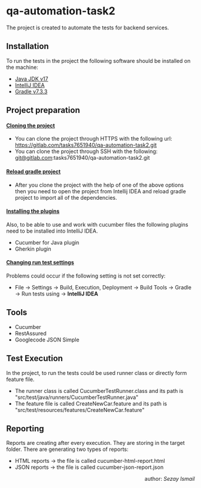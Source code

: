 # qa-automation-task2

The project is created to automate the tests for backend services.

## **Installation**

To run the tests in the project the following software should be installed on the machine:

+ <u>Java JDK v17</u>
+ <u>IntelliJ IDEA</u>
+ <u>Gradle v7.3.3</u>

## **Project preparation**

#### <u>Cloning the project</u>

+ You can clone the project through HTTPS with the following url: https://gitlab.com/tasks7651940/qa-automation-task2.git
+ You can clone the project through SSH with the following: git@gitlab.com:tasks7651940/qa-automation-task2.git

#### <u>Reload gradle project</u>

+ After you clone the project with the help of one of the above options then you need to open the project from Intellij IDEA and reload gradle project to import all of the dependencies.

#### <u>Installing the plugins</u>

Also, to be able to use and work with cucumber files the following plugins need to be installed into IntelliJ IDEA.
+ Cucumber for Java plugin
+ Gherkin plugin

#### <u>Changing run test settings</u>

Problems could occur if the following setting is not set correctly:
+ File -> Settings -> Build, Execution, Deployment -> Build Tools -> Gradle -> Run tests using -> <b>IntelliJ IDEA</b>

## **Tools**

+ Cucumber
+ RestAssured
+ Googlecode JSON Simple

## **Test Execution**

In the project, to run the tests could be used runner class or directly form feature file.
+ The runner class is called CucumberTestRunner.class and its path is "src/test/java/runners/CucumberTestRunner.java"
+ The feature file is called CreateNewCar.feature and its path is "src/test/resources/features/CreateNewCar.feature"

## **Reporting**

Reports are creating after every execution. They are storing in the target folder. There are generating two types of reports:
+ HTML reports -> the file is called cucumber-html-report.html
+ JSON reports -> the file is called cucumber-json-report.json

<div style="text-align: right"> author: <i>Sezay Ismail</i> </div>
